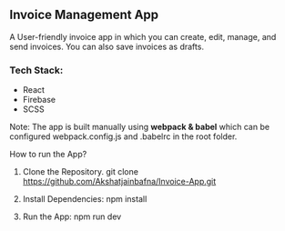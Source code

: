 ## Invoice Management App

A User-friendly invoice app in which you can create, edit, manage, and send invoices. You can also save invoices as drafts.

### Tech Stack:

- React
- Firebase
- SCSS

Note: The app is built manually using **webpack & babel** which can be configured webpack.config.js and .babelrc in the root folder.

How to run the App?

1. Clone the Repository.
 git clone <https://github.com/Akshatjainbafna/Invoice-App.git>
 
2. Install Dependencies:
npm install

3. Run the App:
npm run dev
